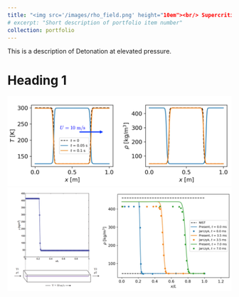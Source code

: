 ```yaml
---
title: "<img src='/images/rho_field.png' height="10em"><br/> Supercritical Jet"
# excerpt: "Short description of portfolio item number"
collection: portfolio
---
```


This is a description of Detonation at elevated pressure.

Heading 1
======
<img src='/images/N2Convection1.png'><br/>
<img src='/images/N2Convection2.png'>
